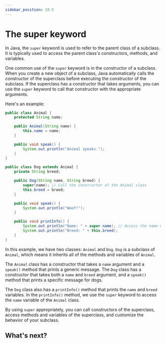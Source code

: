 ```yaml
---
sidebar_position: 10.5
---
```


# The super keyword

In Java, the `super` keyword is used to refer to the parent class of a subclass. It is typically used to access the parent class's constructors, methods, and variables.

One common use of the `super` keyword is in the constructor of a subclass. When you create a new object of a subclass, Java automatically calls the constructor of the superclass before executing the constructor of the subclass. If the superclass has a constructor that takes arguments, you can use the `super` keyword to call that constructor with the appropriate arguments.

Here's an example:

```java
public class Animal {
    protected String name;

    public Animal(String name) {
        this.name = name;
    }

    public void speak() {
        System.out.println("Animal speaks.");
    }
}

public class Dog extends Animal {
    private String breed;

    public Dog(String name, String breed) {
        super(name); // Call the constructor of the Animal class
        this.breed = breed;
    }

    public void speak() {
        System.out.println("Woof!");
    }

    public void printInfo() {
        System.out.println("Name: " + super.name); // Access the name variable of the Animal class
        System.out.println("Breed: " + this.breed);
    }
}
```

In this example, we have two classes: `Animal` and `Dog`. `Dog` is a subclass of `Animal`, which means it inherits all of the methods and variables of `Animal`.

The `Animal` class has a constructor that takes a `name` argument and a `speak()` method that prints a generic message. The `Dog` class has a constructor that takes both a `name` and `breed` argument, and a `speak()` method that prints a specific message for dogs.

The `Dog` class also has a `printInfo()` method that prints the `name` and `breed` variables. In the `printInfo()` method, we use the `super` keyword to access the `name` variable of the `Animal` class.

By using `super` appropriately, you can call constructors of the superclass, access methods and variables of the superclass, and customize the behavior of your subclass.

## What's next?
